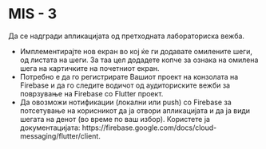 # MIS - 3

<div class="no-overflow"><p dir="ltr">Да се надгради апликацијата од претходната лабораториска вежба.&nbsp;</p><p dir="ltr"></p><ul><li>Имплементирајте нов екран во кој ќе ги додавате омилените шеги, од листата на шеги. За таа цел додадете копче за ознака на омилена шега на картичките на почетниот екран.&nbsp;</li><li>Потребно е да го регистрирате Вашиот проект на конзолата на Firebase и да го следите водичот од аудиториските вежби за поврзување на Firebase со Flutter проект.</li><li>Да овозможи нотификации (локални или push) со Firebase за потсетување на корисникот да ја отвори апликацијата и да ја види шегата на денот (во време по ваш избор). Користете ја документацијата: https://firebase.google.com/docs/cloud-messaging/flutter/client.&nbsp;</li></ul><p></p><p dir="ltr"></p><p dir="ltr"></p></div>